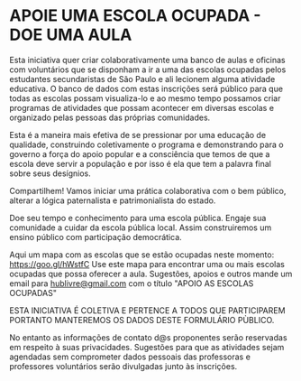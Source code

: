 APOIE UMA ESCOLA OCUPADA - DOE UMA AULA
==

Esta iniciativa quer criar colaborativamente uma banco de aulas e oficinas com voluntários que se disponham a ir a uma das escolas ocupadas pelos estudantes secundaristas de São Paulo e ali lecionem alguma atividade educativa. O banco de dados com estas inscrições será público para que todas as escolas possam visualiza-lo e ao mesmo tempo possamos criar programas de atividades que possam acontecer em diversas escolas e organizado pelas pessoas das próprias comunidades. 

Esta é a maneira mais efetiva de se pressionar por uma educação de qualidade, construindo coletivamente o programa e demonstrando para o governo a força do apoio popular e a consciência que temos de que a escola deve servir a população e por isso é ela que tem a palavra final sobre seus desígnios. 

Compartilhem! Vamos iniciar uma prática colaborativa com o bem público, alterar a lógica paternalista e patrimonialista do estado.

Doe seu tempo e conhecimento para uma escola pública. 
Engaje sua comunidade a cuidar da escola pública local. 
Assim construiremos um ensino público com participação democrática.

Aqui um mapa com as escolas que se estão ocupadas neste momento: https://goo.gl/hWstfC
Use este mapa para encontrar uma ou mais escolas ocupadas que possa oferecer a aula.
Sugestões, apoios e outros mande um email para hublivre@gmail.com com o título "APOIO AS ESCOLAS OCUPADAS"

ESTA INICIATIVA É COLETIVA E PERTENCE A TODOS QUE PARTICIPAREM PORTANTO MANTEREMOS OS DADOS DESTE FORMULÁRIO PÙBLICO. 

No entanto as informações de contato d@s proponentes serão reservadas em respeito à suas privacidades. 
Sugestões para que as atividades sejam agendadas sem comprometer dados pessoais das professoras e professores voluntários serão divulgadas junto às inscrições.
